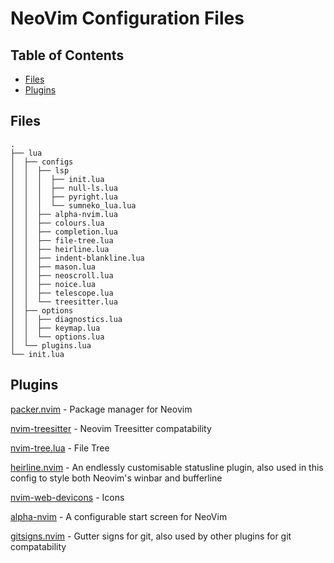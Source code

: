 # NeoVim Configuration Files

## Table of Contents

* [Files](#files)
* [Plugins](#plugins)

## Files

```
.
├── lua
│  ├── configs
│  │  ├── lsp
│  │  │  ├── init.lua
│  │  │  ├── null-ls.lua
│  │  │  ├── pyright.lua
│  │  │  └── sumneko_lua.lua
│  │  ├── alpha-nvim.lua
│  │  ├── colours.lua
│  │  ├── completion.lua
│  │  ├── file-tree.lua
│  │  ├── heirline.lua
│  │  ├── indent-blankline.lua
│  │  ├── mason.lua
│  │  ├── neoscroll.lua
│  │  ├── noice.lua
│  │  ├── telescope.lua
│  │  └── treesitter.lua
│  ├── options
│  │  ├── diagnostics.lua
│  │  ├── keymap.lua
│  │  └── options.lua
│  └── plugins.lua
└── init.lua
```

## Plugins

[packer.nvim](https://github.com/wbthomason/packer.nvim) - Package manager for Neovim

[nvim-treesitter](https://github.com/nvim-treesitter/nvim-treesitter) - Neovim Treesitter compatability

[nvim-tree.lua](https://github.com/kyazdani42/nvim-tree.lua) - File Tree

[heirline.nvim](https://github.com/rebelot/heirline.nvim) - An endlessly customisable statusline plugin, also used in this config to style both Neovim's winbar and bufferline

[nvim-web-devicons](https://github.com/kyazdani42/nvim-web-devicons) - Icons

[alpha-nvim](https://github.com/goolord/alpha-nvim) - A configurable start screen for NeoVim

[gitsigns.nvim](https://github.com/lewis6991/gitsigns.nvim) - Gutter signs for git, also used by other plugins for git compatability


